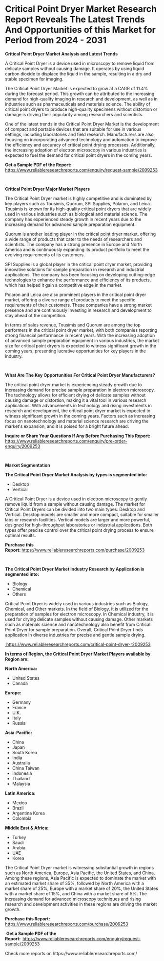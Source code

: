 <p><h1>Critical Point Dryer Market Research Report Reveals The Latest Trends And Opportunities of this Market for Period from 2024 - 2031</h1></p><p><strong>Critical Point Dryer Market Analysis and Latest Trends</strong></p>
<p><p>A Critical Point Dryer is a device used in microscopy to remove liquid from delicate samples without causing damage. It operates by using liquid carbon dioxide to displace the liquid in the sample, resulting in a dry and stable specimen for imaging.</p><p>The Critical Point Dryer Market is expected to grow at a CAGR of 11.4% during the forecast period. This growth can be attributed to the increasing demand for high-quality imaging in research and development, as well as in industries such as pharmaceuticals and materials science. The ability of critical point dryers to produce high-quality specimens without distortion or damage is driving their popularity among researchers and scientists.</p><p>One of the latest trends in the Critical Point Dryer Market is the development of compact and portable devices that are suitable for use in various settings, including laboratories and field research. Manufacturers are also focusing on incorporating advanced technology and automation to improve the efficiency and accuracy of critical point drying processes. Additionally, the increasing adoption of electron microscopy in various industries is expected to fuel the demand for critical point dryers in the coming years.</p></p>
<p><strong>Get a Sample PDF of the Report:&nbsp;</strong> <a href="https://www.reliableresearchreports.com/enquiry/request-sample/2009253">https://www.reliableresearchreports.com/enquiry/request-sample/2009253</a></p>
<p>&nbsp;</p>
<p><strong>Critical Point Dryer Major Market Players</strong></p>
<p><p>The Critical Point Dryer market is highly competitive and is dominated by key players such as Tousimis, Quorum, SPI Supplies, Polaron, and Leica. Tousimis is known for its high-quality critical point dryers that are widely used in various industries such as biological and material science. The company has experienced steady growth in recent years due to the increasing demand for advanced sample preparation equipment.</p><p>Quorum is another leading player in the critical point dryer market, offering a wide range of products that cater to the needs of researchers and scientists. The company has a strong presence in Europe and North America and is continuously expanding its product portfolio to meet the evolving requirements of its customers.</p><p>SPI Supplies is a global player in the critical point dryer market, providing innovative solutions for sample preparation in research and industrial applications. The company has been focusing on developing cutting-edge technologies to enhance the performance and efficiency of its products, which has helped it gain a competitive edge in the market.</p><p>Polaron and Leica are also prominent players in the critical point dryer market, offering a diverse range of products to meet the specific requirements of their customers. These companies have a strong market presence and are continuously investing in research and development to stay ahead of the competition.</p><p>In terms of sales revenue, Tousimis and Quorum are among the top performers in the critical point dryer market, with both companies reporting strong financial performance in recent years. With the increasing adoption of advanced sample preparation equipment in various industries, the market size for critical point dryers is expected to witness significant growth in the coming years, presenting lucrative opportunities for key players in the industry.</p></p>
<p>&nbsp;</p>
<p><strong>What Are The Key Opportunities For Critical Point Dryer Manufacturers?</strong></p>
<p><p>The critical point dryer market is experiencing steady growth due to increasing demand for precise sample preparation in electron microscopy. The technology allows for efficient drying of delicate samples without causing damage or distortion, making it a vital tool in various research applications. With advancements in technology and rising investments in research and development, the critical point dryer market is expected to witness significant growth in the coming years. Factors such as increasing focus on nanotechnology and material science research are driving the market's expansion, and it is poised for a bright future ahead.</p></p>
<p><strong>Inquire or Share Your Questions If Any Before Purchasing This Report:</strong> <a href="https://www.reliableresearchreports.com/enquiry/pre-order-enquiry/2009253">https://www.reliableresearchreports.com/enquiry/pre-order-enquiry/2009253</a></p>
<p>&nbsp;</p>
<p><strong>Market Segmentation</strong></p>
<p><strong>The Critical Point Dryer Market Analysis by types is segmented into:</strong></p>
<p><ul><li>Desktop</li><li>Vertical</li></ul></p>
<p><p>A Critical Point Dryer is a device used in electron microscopy to gently remove liquid from a sample without causing damage. The market for Critical Point Dryers can be divided into two main types: Desktop and Vertical. Desktop models are smaller and more compact, suitable for smaller labs or research facilities. Vertical models are larger and more powerful, designed for high-throughput laboratories or industrial applications. Both types offer precise control over the critical point drying process to ensure optimal results.</p></p>
<p><strong>Purchase this Report:&nbsp;</strong><a href="https://www.reliableresearchreports.com/purchase/2009253">https://www.reliableresearchreports.com/purchase/2009253</a></p>
<p>&nbsp;</p>
<p><strong>The Critical Point Dryer Market Industry Research by Application is segmented into:</strong></p>
<p><ul><li>Biology</li><li>Chemical</li><li>Others</li></ul></p>
<p><p>Critical Point Dryer is widely used in various industries such as Biology, Chemical, and Other markets. In the field of Biology, it is utilized for the preparation of samples for electron microscopy. In Chemical industry, it is used for drying delicate samples without causing damage. Other markets such as materials science and nanotechnology also benefit from Critical Point Dryer for sample preparation. Overall, Critical Point Dryer finds application in diverse industries for precise and gentle sample drying.</p></p>
<p><a href="https://www.reliableresearchreports.com/critical-point-dryer-r2009253">&nbsp;https://www.reliableresearchreports.com/critical-point-dryer-r2009253</a></p>
<p><strong>In terms of Region, the Critical Point Dryer Market Players available by Region are:</strong></p>
<p>
    <p> <strong> North America: </strong>
        <ul>
            <li>United States</li>
            <li>Canada</li>
        </ul>
        </p> 
    <p> <strong> Europe: </strong>
        <ul>
            <li>Germany</li>
            <li>France</li>
            <li>U.K.</li>
            <li>Italy</li>
            <li>Russia</li>
        </ul>
        </p> 
    <p> <strong> Asia-Pacific: </strong>
        <ul>
            <li>China</li>
            <li>Japan</li>
            <li>South Korea</li>
            <li>India</li>
            <li>Australia</li>
            <li>China Taiwan</li>
            <li>Indonesia</li>
            <li>Thailand</li>
            <li>Malaysia</li>
        </ul>
        </p> 
    <p> <strong> Latin America: </strong>
        <ul>
            <li>Mexico</li>
            <li>Brazil</li>
            <li>Argentina Korea</li>
            <li>Colombia</li>
        </ul>
        </p> 
    <p> <strong> Middle East & Africa: </strong>
        <ul>
            <li>Turkey</li>
            <li>Saudi</li>
            <li>Arabia</li>
            <li>UAE</li>
            <li>Korea</li>
        </ul>
    </p>
    </p>
<p><p>The Critical Point Dryer market is witnessing substantial growth in regions such as North America, Europe, Asia Pacific, the United States, and China. Among these regions, Asia Pacific is expected to dominate the market with an estimated market share of 35%, followed by North America with a market share of 25%, Europe with a market share of 20%, the United States with a market share of 15%, and China with a market share of 5%. The increasing demand for advanced microscopy techniques and rising research and development activities in these regions are driving the market growth.</p></p>
<p><strong>Purchase this Report: </strong><a href="https://www.reliableresearchreports.com/purchase/2009253">https://www.reliableresearchreports.com/purchase/2009253</a></p>
<p>&nbsp;<strong>Get a Sample PDF of the Report:&nbsp;&nbsp;</strong><a href="https://www.reliableresearchreports.com/enquiry/request-sample/2009253">https://www.reliableresearchreports.com/enquiry/request-sample/2009253</a></p>
<p><strong></strong></p>
<p>Check more reports on https://www.reliableresearchreports.com/</p>